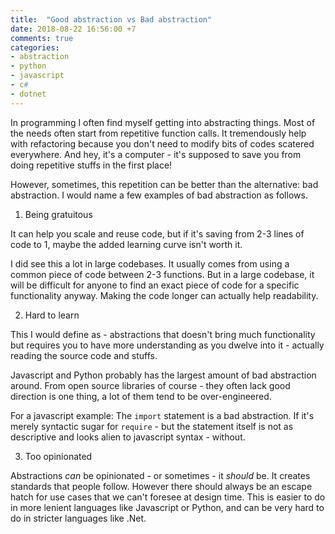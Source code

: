 ```yaml
---
title:  "Good abstraction vs Bad abstraction"
date: 2018-08-22 16:56:00 +7
comments: true
categories:
- abstraction
- python
- javascript
- c#
- dotnet
---
```


In programming I often find myself getting into abstracting things. Most of the needs often start from repetitive function calls. It tremendously help with refactoring because you don't need to modify bits of codes scatered everywhere. And hey, it's a computer - it's supposed to save you from doing repetitive stuffs in the first place!

However, sometimes, this repetition can be better than the alternative: bad abstraction. I would name a few examples of bad abstraction as follows.

1. Being gratuitous

It can help you scale and reuse code, but if it's saving from 2-3 lines of code to 1, maybe the added learning curve isn't worth it.

I did see this a lot in large codebases. It usually comes from using a common piece of code between 2-3 functions. But in a large codebase, it will be difficult for anyone to find an exact piece of code for a specific functionality anyway. Making the code longer can actually help readability.

2. Hard to learn

This I would define as - abstractions that doesn't bring much functionality but requires you to have more understanding as you dwelve into it - actually reading the source code and stuffs.

Javascript and Python probably has the largest amount of bad abstraction around. From open source libraries of course - they often lack good direction is one thing, a lot of them tend to be over-engineered.

For a javascript example: The `import` statement is a bad abstraction. If it's merely syntactic sugar for `require` - but the statement itself is not as descriptive and looks alien to javascript syntax - without.

3. Too opinionated

Abstractions _can_ be opinionated - or sometimes - it _should_ be. It creates standards that people follow. However there should always be an escape hatch for use cases that we can't foresee at design time. This is easier to do in more lenient languages like Javascript or Python, and can be very hard to do in stricter languages like .Net.